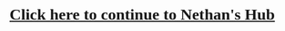 <html>
 
 <body>
<h1 style="font-family: Lucida Grande; color: grey;"><a href="https://nethanbiz.wixsite.com/mysite">Click here to continue to Nethan's Hub</a></h1>
 </body>
 
 </html>
